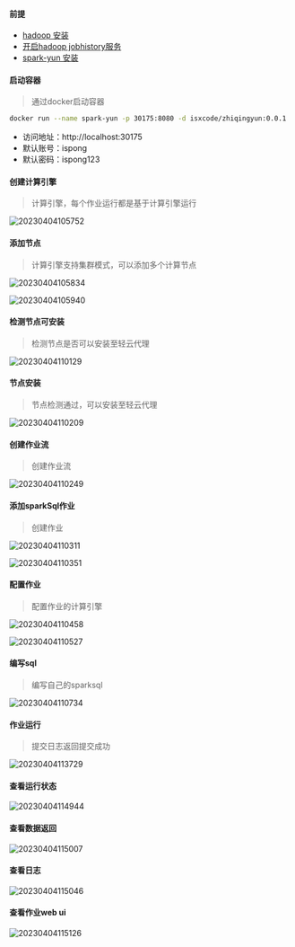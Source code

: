 #### 前提

- [hadoop 安装](http://ispong.isxcode.com/hadoop/hadoop/hadoop%20%E5%8D%95%E8%8A%82%E7%82%B9%E5%AE%89%E8%A3%85/)
- [开启hadoop jobhistory服务](http://ispong.isxcode.com/hadoop/hadoop/hadoop%20Jobhistory/)
- [spark-yun 安装](./linux源码安装.md)

#### 启动容器

> 通过docker启动容器

```bash
docker run --name spark-yun -p 30175:8080 -d isxcode/zhiqingyun:0.0.1
```

- 访问地址：http://localhost:30175
- 默认账号：ispong
- 默认密码：ispong123

#### 创建计算引擎

> 计算引擎，每个作业运行都是基于计算引擎运行

![20230404105752](https://img.isxcode.com/picgo/20230404105752.png)

#### 添加节点

> 计算引擎支持集群模式，可以添加多个计算节点

![20230404105834](https://img.isxcode.com/picgo/20230404105834.png)

![20230404105940](https://img.isxcode.com/picgo/20230404105940.png)

#### 检测节点可安装

> 检测节点是否可以安装至轻云代理

![20230404110129](https://img.isxcode.com/picgo/20230404110129.png)

#### 节点安装

> 节点检测通过，可以安装至轻云代理

![20230404110209](https://img.isxcode.com/picgo/20230404110209.png)

#### 创建作业流

> 创建作业流

![20230404110249](https://img.isxcode.com/picgo/20230404110249.png)

#### 添加sparkSql作业

> 创建作业

![20230404110311](https://img.isxcode.com/picgo/20230404110311.png)

![20230404110351](https://img.isxcode.com/picgo/20230404110351.png)

#### 配置作业

> 配置作业的计算引擎

![20230404110458](https://img.isxcode.com/picgo/20230404110458.png)

![20230404110527](https://img.isxcode.com/picgo/20230404110527.png)

#### 编写sql

> 编写自己的sparksql

![20230404110734](https://img.isxcode.com/picgo/20230404110734.png)

#### 作业运行

> 提交日志返回提交成功

![20230404113729](https://img.isxcode.com/picgo/20230404113729.png)

#### 查看运行状态

![20230404114944](https://img.isxcode.com/picgo/20230404114944.png)

#### 查看数据返回

![20230404115007](https://img.isxcode.com/picgo/20230404115007.png)

#### 查看日志

![20230404115046](https://img.isxcode.com/picgo/20230404115046.png)

#### 查看作业web ui

![20230404115126](https://img.isxcode.com/picgo/20230404115126.png)
